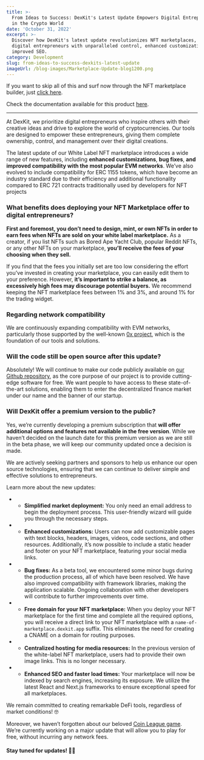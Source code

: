 ```yaml
---
title: >-
  From Ideas to Success: DexKit's Latest Update Empowers Digital Entrepreneurs
  in the Crypto World
date: 'October 31, 2022'
excerpt: >-
  Discover how DexKit's latest update revolutionizes NFT marketplaces, providing
  digital entrepreneurs with unparalleled control, enhanced customizations, and
  improved SEO.
category: Development
slug: from-ideas-to-success-dexkits-latest-update
imageUrl: /blog-images/Marketplace-Update-blog1200.png
---
```


If you want to skip all of this and surf now through the NFT marketplace builder, just [click here](https://whitelabel-nft.dexkit.com/admin).

Check the documentation available for this product [here](https://docs.dexkit.com/defi-products/nft-marketplace/overview).

* * *

At DexKit, we prioritize digital entrepreneurs who inspire others with their creative ideas and drive to explore the world of cryptocurrencies. Our tools are designed to empower these entrepreneurs, giving them complete ownership, control, and management over their digital creations.

The latest update of our White Label NFT marketplace introduces a wide range of new features, including **enhanced customizations**, **bug fixes**, **and improved compatibility with the most popular EVM networks**. We’ve also evolved to include compatibility for ERC 1155 tokens, which have become an industry standard due to their efficiency and additional functionality compared to ERC 721 contracts traditionally used by developers for NFT projects

### What benefits does deploying your NFT Marketplace offer to digital entrepreneurs?

**First and foremost, you don’t need to design, mint, or own NFTs in order to earn fees when NFTs are sold on your white label marketplace.** As a creator, if you list NFTs such as Bored Ape Yacht Club, popular Reddit NFTs, or any other NFTs on your marketplace, **you’ll receive the fees of your choosing when they sell.**

If you find that the fees you initially set are too low considering the effort you’ve invested in creating your marketplace, you can easily edit them to your preference. However, **it’s important to strike a balance, as excessively high fees may discourage potential buyers.** We recommend keeping the NFT marketplace fees between 1% and 3%, and around 1% for the trading widget.

### Regarding network compatibility

We are continuously expanding compatibility with EVM networks, particularly those supported by the well-known [0x project](https://0x.org/), which is the foundation of our tools and solutions.

### Will the code still be open source after this update?

Absolutely! We will continue to make our code publicly available on [our Github repository](https://github.com/DexKit/open-nft-marketplace), as the core purpose of our project is to provide cutting-edge software for free. We want people to have access to these state-of-the-art solutions, enabling them to enter the decentralized finance market under our name and the banner of our startup.

### Will DexKit offer a premium version to the public?

Yes, we’re currently developing a premium subscription that **will offer additional options and features not available in the free version**. While we haven’t decided on the launch date for this premium version as we are still in the beta phase, we will keep our community updated once a decision is made.

We are actively seeking partners and sponsors to help us enhance our open source technologies, ensuring that we can continue to deliver simple and effective solutions to entrepreneurs.

Learn more about the new updates:

* * **Simplified market deployment:** You only need an email address to begin the deployment process. This user-friendly wizard will guide you through the necessary steps.

* * **Enhanced customizations:** Users can now add customizable pages with text blocks, headers, images, videos, code sections, and other resources. Additionally, it’s now possible to include a static header and footer on your NFT marketplace, featuring your social media links.

* * **Bug fixes:** As a beta tool, we encountered some minor bugs during the production process, all of which have been resolved. We have also improved compatibility with framework libraries, making the application scalable. Ongoing collaboration with other developers will contribute to further improvements over time.

* * **Free domain for your NFT marketplace:** When you deploy your NFT marketplace for the first time and complete all the required options, you will receive a direct link to your NFT marketplace with a `name-of-marketplace.dexkit.app` suffix. This eliminates the need for creating a CNAME on a domain for routing purposes.

* * **Centralized hosting for media resources:** In the previous version of the white-label NFT marketplace, users had to provide their own image links. This is no longer necessary.

* * **Enhanced SEO and faster load times:** Your marketplace will now be indexed by search engines, increasing its exposure. We utilize the latest React and Next.js frameworks to ensure exceptional speed for all marketplaces.

We remain committed to creating remarkable DeFi tools, regardless of market conditions! 🤓

Moreover, we haven’t forgotten about our beloved [Coin League game](https://coinleague.com/). We’re currently working on a major update that will allow you to play for free, without incurring any network fees.

#### **Stay tuned for updates! 🧙‍♂️**
